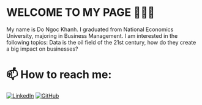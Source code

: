 # WELCOME TO MY PAGE 👋👋👋
My name is Do Ngoc Khanh. I graduated from National Economics University, majoring in Business Management. I am interested in the following topics: Data is the oil field of the 21st century, how do they create a big impact on businesses?
# 📫 How to reach me:
[![LinkedIn](https://upload.wikimedia.org/wikipedia/commons/thumb/c/ca/LinkedIn_logo_initials.png/16px-LinkedIn_logo_initials.png)](https://www.linkedin.com/in/kayzdo114/) [![GitHub](https://i.imgur.com/9I6NRUm.png)](https://github.com/your-username)
